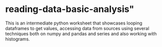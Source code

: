 # reading-data-basic-analysis"

This is an intermediate python worksheet that showcases looping dataframes to get values, accessing data from sources using several techniques both on numpy and pandas and series and also working with histograms.
